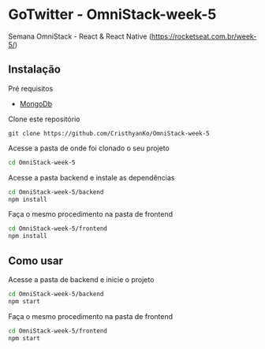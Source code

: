 # GoTwitter - OmniStack-week-5
Semana OmniStack - React &amp; React Native (https://rocketseat.com.br/week-5/)


## Instalação

Pré requisitos
* [MongoDb](https://www.mongodb.com/)

Clone este repositório
```git
git clone https://github.com/CristhyanKo/OmniStack-week-5
```
Acesse a pasta de onde foi clonado o seu projeto
```bash
cd OmniStack-week-5
```
Acesse a pasta backend e instale as dependências 
```bash
cd OmniStack-week-5/backend
npm install
```

Faça o mesmo procedimento na pasta de frontend
```bash
cd OmniStack-week-5/frontend
npm install
```

## Como usar

Acesse a pasta de backend e inicie o projeto
```bash
cd OmniStack-week-5/backend
npm start
```

Faça o mesmo procedimento na pasta de frontend
```bash
cd OmniStack-week-5/frontend
npm start
```
